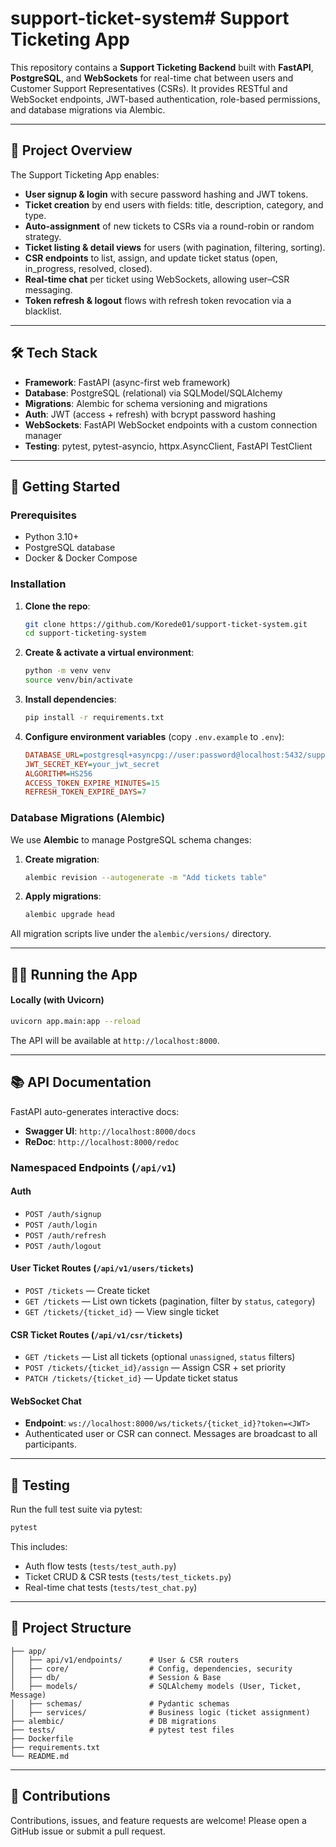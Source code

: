 # support-ticket-system# Support Ticketing App

This repository contains a **Support Ticketing Backend** built with **FastAPI**, **PostgreSQL**, and **WebSockets** for real-time chat between users and Customer Support Representatives (CSRs). It provides RESTful and WebSocket endpoints, JWT-based authentication, role-based permissions, and database migrations via Alembic.

---

## 🎯 Project Overview

The Support Ticketing App enables:

* **User signup & login** with secure password hashing and JWT tokens.
* **Ticket creation** by end users with fields: title, description, category, and type.
* **Auto-assignment** of new tickets to CSRs via a round-robin or random strategy.
* **Ticket listing & detail views** for users (with pagination, filtering, sorting).
* **CSR endpoints** to list, assign, and update ticket status (open, in\_progress, resolved, closed).
* **Real-time chat** per ticket using WebSockets, allowing user–CSR messaging.
* **Token refresh & logout** flows with refresh token revocation via a blacklist.

---

## 🛠️ Tech Stack

* **Framework**: FastAPI (async-first web framework)
* **Database**: PostgreSQL (relational) via SQLModel/SQLAlchemy
* **Migrations**: Alembic for schema versioning and migrations
* **Auth**: JWT (access + refresh) with bcrypt password hashing
* **WebSockets**: FastAPI WebSocket endpoints with a custom connection manager
* **Testing**: pytest, pytest-asyncio, httpx.AsyncClient, FastAPI TestClient

---

## 🚀 Getting Started

### Prerequisites

* Python 3.10+
* PostgreSQL database
* Docker & Docker Compose

### Installation

1. **Clone the repo**:

   ```bash
   git clone https://github.com/Korede01/support-ticket-system.git
   cd support-ticketing-system
   ```

2. **Create & activate a virtual environment**:

   ```bash
   python -m venv venv
   source venv/bin/activate
   ```

3. **Install dependencies**:

   ```bash
   pip install -r requirements.txt
   ```

4. **Configure environment variables** (copy `.env.example` to `.env`):

   ```ini
   DATABASE_URL=postgresql+asyncpg://user:password@localhost:5432/support_db
   JWT_SECRET_KEY=your_jwt_secret
   ALGORITHM=HS256
   ACCESS_TOKEN_EXPIRE_MINUTES=15
   REFRESH_TOKEN_EXPIRE_DAYS=7
   ```

### Database Migrations (Alembic)

We use **Alembic** to manage PostgreSQL schema changes:

1. **Create migration**:

   ```bash
   alembic revision --autogenerate -m "Add tickets table"
   ```

2. **Apply migrations**:

   ```bash
   alembic upgrade head
   ```

All migration scripts live under the `alembic/versions/` directory.

---

## 🏃‍♂️ Running the App

#### Locally (with Uvicorn)

```bash
uvicorn app.main:app --reload
```

The API will be available at `http://localhost:8000`.

---

## 📚 API Documentation

FastAPI auto-generates interactive docs:

* **Swagger UI**: `http://localhost:8000/docs`
* **ReDoc**: `http://localhost:8000/redoc`

### Namespaced Endpoints (`/api/v1`)

#### Auth

* `POST /auth/signup`
* `POST /auth/login`
* `POST /auth/refresh`
* `POST /auth/logout`

#### User Ticket Routes (`/api/v1/users/tickets`)

* `POST /tickets` — Create ticket
* `GET /tickets` — List own tickets (pagination, filter by `status`, `category`)
* `GET /tickets/{ticket_id}` — View single ticket

#### CSR Ticket Routes (`/api/v1/csr/tickets`)

* `GET /tickets` — List all tickets (optional `unassigned`, `status` filters)
* `POST /tickets/{ticket_id}/assign` — Assign CSR + set priority
* `PATCH /tickets/{ticket_id}` — Update ticket status

#### WebSocket Chat

* **Endpoint**: `ws://localhost:8000/ws/tickets/{ticket_id}?token=<JWT>`
* Authenticated user or CSR can connect. Messages are broadcast to all participants.

---

## 🧪 Testing

Run the full test suite via pytest:

```bash
pytest
```

This includes:

* Auth flow tests (`tests/test_auth.py`)
* Ticket CRUD & CSR tests (`tests/test_tickets.py`)
* Real-time chat tests (`tests/test_chat.py`)

---

## 📂 Project Structure

```
├── app/
│   ├── api/v1/endpoints/      # User & CSR routers
│   ├── core/                  # Config, dependencies, security
│   ├── db/                    # Session & Base
│   ├── models/                # SQLAlchemy models (User, Ticket, Message)
│   ├── schemas/               # Pydantic schemas
│   ├── services/              # Business logic (ticket assignment)
├── alembic/                   # DB migrations
├── tests/                     # pytest test files
├── Dockerfile
├── requirements.txt
└── README.md
```

---

## 🤝 Contributions

Contributions, issues, and feature requests are welcome! Please open a GitHub issue or submit a pull request.


